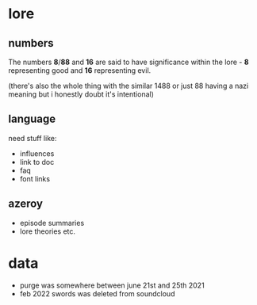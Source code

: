 # lore

## numbers

The numbers **8**/**88** and **16** are said to have significance within the lore - **8** representing good and **16** representing evil.

(there's also the whole thing with the similar 1488 or just 88 having a nazi meaning but i honestly doubt it's intentional)

## language

need stuff like:

- influences
- link to doc
- faq
- font links

## azeroy

- episode summaries
- lore theories
etc.

# data

- purge was somewhere between june 21st and 25th 2021
- feb 2022 swords was deleted from soundcloud
